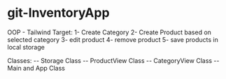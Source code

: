 # git-InventoryApp
OOP - Tailwind 
Target:
1- Create Category
2- Create Product based on selected category
3- edit product
4- remove product
5- save products in local storage


Classes: 
-- Storage Class
-- ProductView Class
-- CategoryView Class
-- Main and App Class
